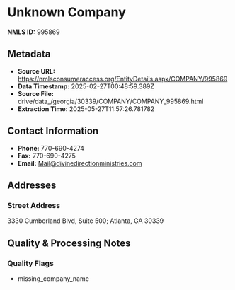 # Unknown Company

**NMLS ID:** 995869

## Metadata
- **Source URL:** https://nmlsconsumeraccess.org/EntityDetails.aspx/COMPANY/995869
- **Data Timestamp:** 2025-02-27T00:48:59.389Z
- **Source File:** drive/data_/georgia/30339/COMPANY/COMPANY_995869.html
- **Extraction Time:** 2025-05-27T11:57:26.781782

## Contact Information
- **Phone:** 770-690-4274
- **Fax:** 770-690-4275
- **Email:** Mail@divinedirectionministries.com

## Addresses
### Street Address
3330 Cumberland Blvd, Suite 500; Atlanta, GA 30339

## Quality & Processing Notes
### Quality Flags
- missing_company_name
